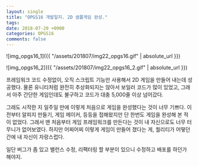 ```yaml
---
layout: single
title: "OPGS16 개발일지. 2D 샘플게임 완성."
tags: 
date: 2018-07-20 +0900
categories: OPGS16
comments: false
---
```

<script type="text/javascript"
    src="http://cdn.mathjax.org/mathjax/latest/MathJax.js?config=TeX-AMS-MML_HTMLorMML">
</script>

![img_opgs16_1]({{ "/assets/201807/img22_opgs16.gif" | absolute_url }})

![img_opgs16_2]({{ "/assets/201807/img22_opgs16_2.gif" | absolute_url }})

프레임워크 코드 수정없이, 오직 스크립트 기능만 사용해서 2D 게임을 만들어 내는데 성공했다. 물론 유니티처럼 완전히 추상화되지는 않아서 보일러 코드가 많이 있었고, 그래서 아주 간단한 게임인데도 불구하고 코드가 대충 5,000줄 이상 넘어갔다.

그래도 시작한 지 일주일 만에 이렇게 처음으로 게임을 완성했다는 것이 너무 기쁘다. 이전부터 알피지 만들기, 게임 메이커, 등등을 접해왔지만 단 한번도 게임을 완성해 본 적이 없었다. 그래서 맨 처음부터 게임 프레임워크를 만든다는 것이 내 자신으로도 너무 터무니가 없어보였다. 하지만 어찌어찌 이렇게 게임이 만들어 졌다는 게, 퀄리티가 어떻던 간에 내 자신이 자랑스럽다.

일단 버그가 좀 있고 밸런스 수정, 리팩터링 할 부분이 있으니 수정하고 배포를 하던가 해야지.
